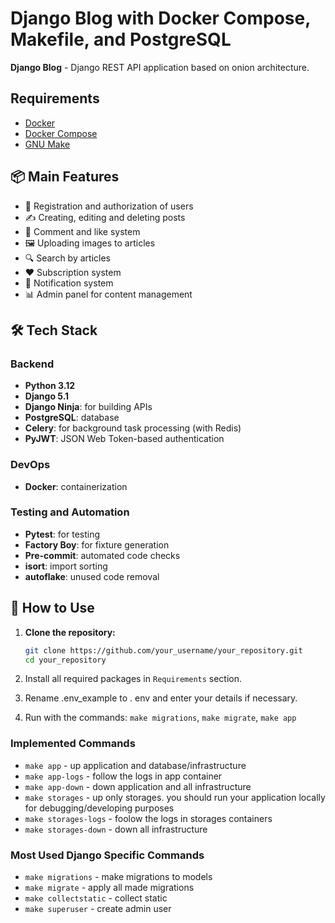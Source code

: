 # Django Blog with Docker Compose, Makefile, and PostgreSQL

**Django Blog** - Django REST API application based on onion architecture.

## Requirements

- [Docker](https://www.docker.com/get-started)
- [Docker Compose](https://docs.docker.com/compose/install/)
- [GNU Make](https://www.gnu.org/software/make/)

## 📦 Main Features
- 🔑 Registration and authorization of users
- ✍️ Creating, editing and deleting posts
- 💬 Comment and like system
- 🖼️ Uploading images to articles
- 🔍 Search by articles
- ❤️ Subscription system
- 🔔 Notification system
- 📊 Admin panel for content management

## 🛠 Tech Stack

### Backend
- **Python 3.12**
- **Django 5.1**
- **Django Ninja**: for building APIs
- **PostgreSQL**: database
- **Celery**: for background task processing (with Redis)
- **PyJWT**: JSON Web Token-based authentication

### DevOps
- **Docker**: containerization

### Testing and Automation
- **Pytest**: for testing
- **Factory Boy**: for fixture generation
- **Pre-commit**: automated code checks
- **isort**: import sorting
- **autoflake**: unused code removal


## 🚀 How to Use

1. **Clone the repository:**

   ```bash
   git clone https://github.com/your_username/your_repository.git
   cd your_repository

2. Install all required packages in `Requirements` section.
3. Rename .env_example to . env and enter your details if necessary.
4. Run with the commands:
`make migrations`,
`make migrate`,
`make app`

### Implemented Commands

* `make app` - up application and database/infrastructure
* `make app-logs` - follow the logs in app container
* `make app-down` - down application and all infrastructure
* `make storages` - up only storages. you should run your application locally for debugging/developing purposes
* `make storages-logs` - foolow the logs in storages containers
* `make storages-down` - down all infrastructure

### Most Used Django Specific Commands

* `make migrations` - make migrations to models
* `make migrate` - apply all made migrations
* `make collectstatic` - collect static
* `make superuser` - create admin user
